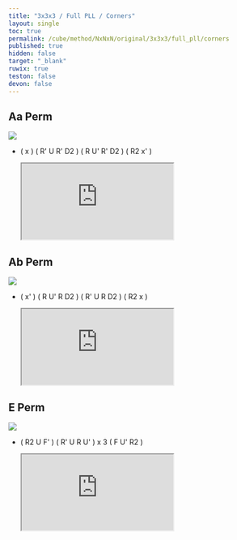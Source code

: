 ```yaml
---
title: "3x3x3 / Full PLL / Corners"
layout: single
toc: true
permalink: /cube/method/NxNxN/original/3x3x3/full_pll/corners
published: true
hidden: false
target: "_blank"
ruwix: true
teston: false
devon: false
---
```

<span
  id     = "cube"
  teston = "{{page.teston}}"
  devon  = "{{page.devon}}" >
</span>

<head>
  <base target = "{{page.target}}">
</head>



## Aa Perm

<a href="https://www.speedsolving.com/wiki/index.php/PLL#A_Permutation_:_a">
  <img
    src = "https://www.speedsolving.com/wiki/images/0/08/A1.gif"
  />
</a>

- ( x ) ( R' U R' D2 ) ( R U' R' D2 ) ( R2 x' )

  <iframe
    src = "https://ruwix.com/widget/3d/?alg=x%20R'%20U%20R'%20D2'%20R%20U'%20R'%20D2'%20R2'%20x'&colored=U*&solved=U-&hover=9&speed=500&flags=canvas"
  ></iframe>



## Ab Perm

<a href="https://www.speedsolving.com/wiki/index.php/PLL#A_Permutation_:_b">
  <img
    src = "https://www.speedsolving.com/wiki/images/b/b2/A.gif"
  />
</a>

- ( x' ) ( R U' R D2 ) ( R' U R D2 ) ( R2 x )

  <iframe
    src = "https://ruwix.com/widget/3d/?alg=x'%20R%20U'%20R%20D2'%20R'%20U%20R%20D2'%20R2%20x&colored=U*&solved=U-&hover=9&speed=500&flags=canvas"
  ></iframe>



## E Perm

<a href="https://www.speedsolving.com/wiki/index.php/PLL#E_Permutation">
  <img
    src = "https://www.speedsolving.com/wiki/images/7/7b/E.gif"
  />
</a>

- ( R2 U F' ) ( R' U R U' ) x 3 ( F U' R2 )

  <iframe
    src = "https://ruwix.com/widget/3d/?alg=R2%20U%20F'%20R'%20U%20R%20U'%20R'%20U%20R%20U'%20R'%20U%20R%20U'%20F%20U'%20R2'&colored=U*&solved=U-&hover=9&speed=500&flags=canvas"
  ></iframe>
